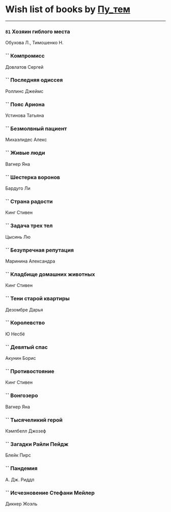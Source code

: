 # Wish list of books by [Пу_тем](https://www.facebook.com/profile.php?id=3448154788585127)
---

### `81` Хозяин гиблого места
Обухова Л., Тимошенко Н.

### `` Компромисс
Довлатов Сергей

### `` Последняя одиссея
Роллинс Джеймс

### `` Пояс Ариона
Устинова Татьяна

### `` Безмолвный пациент
Михаэлидес Алекс

### `` Живые люди
Вагнер Яна

### `` Шестерка воронов
Бардуго Ли

### `` Страна радости
Кинг Стивен

### `` Задача трех тел
Цысинь Лю

### `` Безупречная репутация
Маринина Александра

### `` Кладбище домашних животных
Кинг Стивен

### `` Тени старой квартиры
Дезомбре Дарья

### `` Королевство
Ю Несбё

### `` Девятый спас
Акунин Борис

### `` Противостояние
Кинг Стивен

### `` Вонгозеро
Вагнер Яна

### `` Тысячеликий герой
Кэмпбелл Джозеф

### `` Загадки Райли Пейдж
Блейк Пирс

### `` Пандемия
А. Дж. Риддл

### `` Исчезновение Стефани Мейлер
Диккер Жоэль

